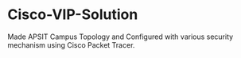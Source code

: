 # Cisco-VIP-Solution
Made APSIT Campus Topology and Configured with various security mechanism using Cisco Packet Tracer.
